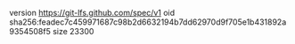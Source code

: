version https://git-lfs.github.com/spec/v1
oid sha256:feadec7c459971687c98b2d6632194b7dd62970d9f705e1b431892a9354508f5
size 23300
